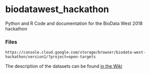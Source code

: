 # biodatawest_hackathon
Python and R Code and documentation for the BioData West 2018 hackathon

### Files

```
https://console.cloud.google.com/storage/browser/biodata-west-hackathon/version1/?project=open-targets
```

The description of the datasets can be found [in the Wiki](https://github.com/opentargets/biodatawest_hackathon/wiki/Datasets-Description)


